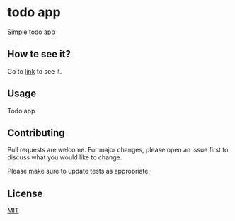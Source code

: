 # todo app
Simple todo app

## How te see it?

Go to [link](https://bernardoaguayoortega.github.io/todo-app/#/) to see it.

## Usage
Todo app 

## Contributing
Pull requests are welcome. For major changes, please open an issue first to discuss what you would like to change.

Please make sure to update tests as appropriate.

## License
[MIT](https://choosealicense.com/licenses/mit/)

